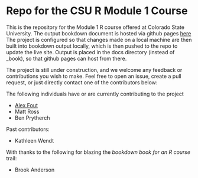# Repo for the CSU R Module 1 Course

This is the repository for the Module 1 R course offered at Colorado State University.
The output bookdown document is hosted via github pages [here](https://csu-r.github.io/Module1/)
The project is configured so that changes made on a local machine are then built into bookdown output locally, which is then pushed to the repo to update the live site.
Output is placed in the docs directory (instead of _book), so that github pages can host from there.

The project is still under construction, and we welcome any feedback or contributions you wish to make.
Feel free to open an issue, create a pull request, or just directly contact one of the contributors below:

The following individuals have or are currently contributing to the project
* [Alex Fout](https://github.com/fouticus)
* Matt Ross
* Ben Prytherch

Past contributors:
* Kathleen Wendt

With thanks to the following for blazing the _bookdown book for an R course_ trail:
* Brook Anderson


